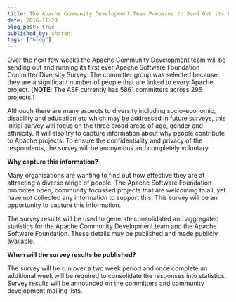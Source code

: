 ```yaml
---
title: The Apache Community Development Team Prepares to Send Out its First Diversity Survey
date: 2016-11-23
blog_post: true
published_by: sharan
tags: ["blog"]
---
```


Over the next few weeks the Apache Community Development team will be sending out and running its first ever Apache
Software Foundation Committer Diversity Survey. The committer group was selected because they are a significant number
of people that are linked to every Apache project.  (**NOTE**: The ASF currently has 5861 committers across 295
projects.)

Although there are many aspects to diversity including socio-economic, disability and education etc which may be
addressed in future surveys, this initial survey will focus on the three broad areas of age, gender and ethnicity. It
will also try to capture information about why people contribute to Apache projects. To ensure the confidentiality and
privacy of the respondents, the survey will be anonymous and completely voluntary.

**Why capture this information?**

Many organisations are wanting to find out how effective they are at attracting a diverse range of people. The Apache
Software Foundation promotes open, community focussed projects that are welcoming to all, yet have not collected any
information to support this. This survey will be an opportunity to capture this information.

The survey results will be used to generate consolidated and aggregated statistics for the Apache Community Development
team and the Apache Software Foundation. These details may be published and made publicly available.

**When will the survey results be published?**

The survey will be run over a two week period and once complete an additional week will be required to consolidate the
responses into statistics. Survey results will be announced on the committers and community development mailing lists.
